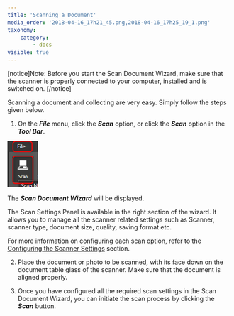 ```yaml
---
title: 'Scanning a Document'
media_order: '2018-04-16_17h21_45.png,2018-04-16_17h25_19_1.png'
taxonomy:
    category:
        - docs
visible: true
---
```


[notice]Note: Before you start the Scan Document Wizard, make sure that the scanner is properly connected to your computer, installed and is switched on. [/notice]

Scanning a document and collecting are very easy. Simply follow the steps given below.

1. On the _**File**_ menu, click the _**Scan**_ option, or click the _**Scan**_ option in the _**Tool Bar**_.

![](2018-04-16_17h21_45.png)

The _**Scan Document Wizard**_ will be displayed.

The Scan Settings Panel is available in the right section of the wizard. It allows you to manage all the scanner related settings such as Scanner, scanner type, document size, quality, saving format etc.

For more information on configuring each scan option, refer to the [Configuring the Scanner Settings](https://help.edocorganizer.com/collecting-documents/scanning-documents/configuring-the-scanner-settings) section.

2. Place the document or photo to be scanned, with its face down on the document table glass of the scanner. Make sure that the document is aligned properly.

3. Once you have configured all the required scan settings in the Scan Document Wizard, you can initiate the scan process by clicking the _**Scan**_ button.

